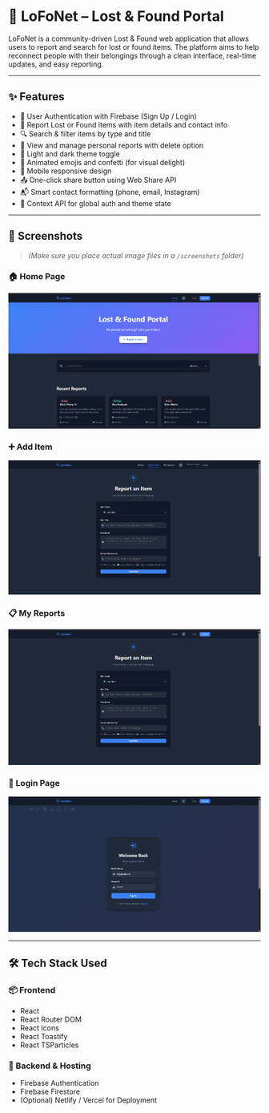 # 🧭 LoFoNet – Lost & Found Portal

LoFoNet is a community-driven Lost & Found web application that allows users to report and search for lost or found items. The platform aims to help reconnect people with their belongings through a clean interface, real-time updates, and easy reporting.

---

## ✨ Features

- 🔐 User Authentication with Firebase (Sign Up / Login)
- 📝 Report Lost or Found items with item details and contact info
- 🔍 Search & filter items by type and title
- 🧾 View and manage personal reports with delete option
- 🎨 Light and dark theme toggle
- 🎊 Animated emojis and confetti (for visual delight)
- 📱 Mobile responsive design
- 📤 One-click share button using Web Share API
- 📬 Smart contact formatting (phone, email, Instagram)
- 🧠 Context API for global auth and theme state

---

## 📸 Screenshots

> *(Make sure you place actual image files in a `/screenshots` folder)*

### 🏠 Home Page
![Home Page](screenshots/home.png)

### ➕ Add Item
![Add Report Page](screenshots/add.png)

### 📋 My Reports
![My Reports Page](screenshots/reports.png)

### 🔐 Login Page
![Login Page](screenshots/login.png)

---

## 🛠️ Tech Stack Used

### 📦 Frontend
- React
- React Router DOM
- React Icons
- React Toastify
- React TSParticles

### 🔧 Backend & Hosting
- Firebase Authentication
- Firebase Firestore
- (Optional) Netlify / Vercel for Deployment



